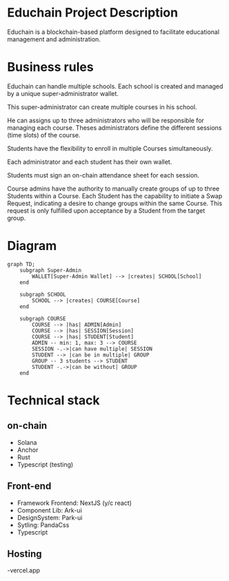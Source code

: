 # Educhain Project Description

Educhain is a blockchain-based platform designed to facilitate educational management and administration.

# Business rules

Educhain can handle multiple schools.
Each school is created and managed by a unique super-administrator wallet.

This super-administrator can create multiple courses in his school.

He can assigns up to three administrators who will be responsible for managing each course.
Theses administrators define the different sessions (time slots) of the course.

Students have the flexibility to enroll in multiple Courses simultaneously.

Each administrator and each student has their own wallet.

Students must sign an on-chain attendance sheet for each session. 

Course admins have the authority to manually create groups of up to three Students within a Course. Each Student has the capability to initiate a Swap Request, indicating a desire to change groups within the same Course. This request is only fulfilled upon acceptance by a Student from the target group.

# Diagram

```mermaid
graph TD;
    subgraph Super-Admin
        WALLET[Super-Admin Wallet] --> |creates| SCHOOL[School]
    end

    subgraph SCHOOL
        SCHOOL --> |creates| COURSE[Course]
    end

    subgraph COURSE
        COURSE --> |has| ADMIN[Admin]
        COURSE --> |has| SESSION[Session]
        COURSE --> |has| STUDENT[Student]
        ADMIN -- min: 1, max: 3 --> COURSE
        SESSION -.->|can have multiple| SESSION
        STUDENT --> |can be in multiple| GROUP
        GROUP -- 3 students --> STUDENT
        STUDENT -.->|can be without| GROUP
    end
```

# Technical stack

## on-chain
- Solana
- Anchor
- Rust
- Typescript (testing)

## Front-end
- Framework Frontend: NextJS (y/c react)
- Component Lib: Ark-ui
- DesignSystem: Park-ui
- Sytling: PandaCss
- Typescript

## Hosting
-vercel.app
